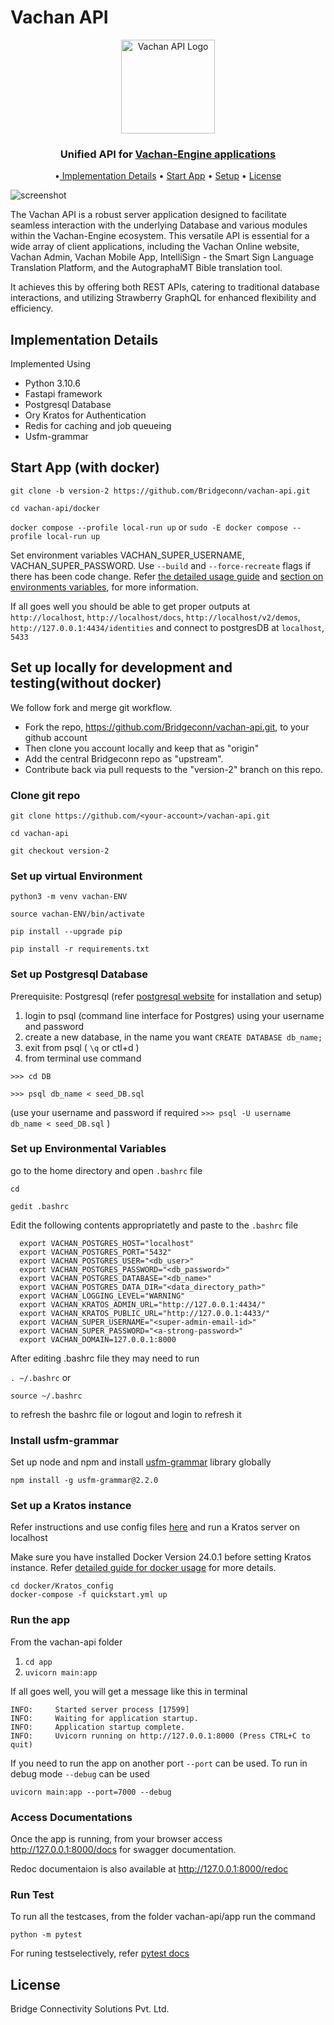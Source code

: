 
# Vachan API

<div style="text-align: center;">
    <img src="https://api.vachanengine.org/static/images/Logo.svg" alt="Vachan API Logo" width="150">
</div>



### <center>Unified API for [Vachan-Engine applications](https://api.vachanengine.org/)</center>

<p align="center">
  •<a href="#implementation-details"> Implementation Details</a> •
  <a href="#start-app-with-docker">Start App</a> •
  <a href="#set-up-locally-for-development-and-testingwithout-docker">Setup</a> •
  <a href="#license">License</a>
</p>


![screenshot](https://github.com/shimilgithub/vachan-api/blob/de41c3fcc1149a025adcd93ff108a3d786d78818/app/static/images/api_screenshot.gif)


The Vachan API is a robust server application designed to facilitate seamless interaction with the underlying Database and various modules within the Vachan-Engine ecosystem. This versatile API is essential for a wide array of client applications, including the Vachan Online website, Vachan Admin, Vachan Mobile App, IntelliSign - the Smart Sign Language Translation Platform, and the AutographaMT Bible translation tool. 

It achieves this by offering both REST APIs, catering to traditional database interactions, and utilizing Strawberry GraphQL for enhanced flexibility and efficiency.

## Implementation Details

Implemented Using
- Python 3.10.6
- Fastapi framework
- Postgresql Database
- Ory Kratos for Authentication
- Redis for caching and job queueing 
- Usfm-grammar

## Start App (with docker)

```git clone -b version-2 https://github.com/Bridgeconn/vachan-api.git```

```cd vachan-api/docker```

```docker compose --profile local-run up```
or
```sudo -E docker compose --profile local-run up```

Set environment variables VACHAN_SUPER_USERNAME, VACHAN_SUPER_PASSWORD. Use `--build` and `--force-recreate` flags if there has been code change. Refer [the detailed usage guide](./docs/docker-guide.md#to-start-app-locally) and [section on environments variables](#set-up-environmental-variables), for more information.

If all goes well you should be able to get proper outputs at `http://localhost`, `http://localhost/docs`, `http://localhost/v2/demos`, 
`http://127.0.0.1:4434/identities` and connect to postgresDB at `localhost`, `5433`


## Set up locally for development and testing(without docker)

We follow fork and merge git workflow.
* Fork the repo, https://github.com/Bridgeconn/vachan-api.git, to your github account
* Then clone you account locally and keep that as "origin"
* Add the central Bridgeconn repo as "upstream".
* Contribute back via pull requests to the "version-2" branch on this repo.

### Clone git repo

```git clone https://github.com/<your-account>/vachan-api.git```

```cd vachan-api```

```git checkout version-2```


### Set up virtual Environment

```python3 -m venv vachan-ENV```

```source vachan-ENV/bin/activate```

```pip install --upgrade pip```

```pip install -r requirements.txt``` 

### Set up Postgresql Database

Prerequisite: Postgresql (refer [postgresql website](https://www.postgresql.org/download/linux/ubuntu/) for installation and setup)

1. login to psql (command line interface for Postgres) using your username and password
2. create a new database, in the name you want
  `CREATE DATABASE db_name;`
3. exit from psql ( `\q` or ctl+d )
4. from terminal use command 
  
  `>>> cd DB`
  
  `>>> psql db_name < seed_DB.sql`

  (use your username and password if required
  `>>> psql -U username db_name < seed_DB.sql` )
  
### Set up Environmental Variables

go to the home directory and open `.bashrc` file

```cd ```

```gedit .bashrc```

Edit the following contents appropriatetly and paste to the `.bashrc` file
```
  export VACHAN_POSTGRES_HOST="localhost"
  export VACHAN_POSTGRES_PORT="5432"
  export VACHAN_POSTGRES_USER="<db_user>"
  export VACHAN_POSTGRES_PASSWORD="<db_password>"
  export VACHAN_POSTGRES_DATABASE="<db_name>"
  export VACHAN_POSTGRES_DATA_DIR="<data_directory_path>"
  export VACHAN_LOGGING_LEVEL="WARNING"
  export VACHAN_KRATOS_ADMIN_URL="http://127.0.0.1:4434/"
  export VACHAN_KRATOS_PUBLIC_URL="http://127.0.0.1:4433/"
  export VACHAN_SUPER_USERNAME="<super-admin-email-id>"
  export VACHAN_SUPER_PASSWORD="<a-strong-password>"
  export VACHAN_DOMAIN=127.0.0.1:8000
```
After editing .bashrc file they may need to run

`. ~/.bashrc` or 

`source ~/.bashrc`

to refresh the bashrc file or logout and login to refresh it

### Install usfm-grammar

Set up node and npm and install [usfm-grammar](https://www.npmjs.com/package/usfm-grammar) library globally

`npm install -g usfm-grammar@2.2.0`


### Set up a Kratos instance

Refer instructions and use config files [here](./docker/Kratos_config) and run a Kratos server on localhost

Make sure you have installed Docker Version 24.0.1 before setting Kratos instance.
Refer [detailed guide for docker usage](./docs/docker-guide.md) for more details.

```
cd docker/Kratos_config
docker-compose -f quickstart.yml up 
```


### Run the app

From the vachan-api folder
1. `cd app`
2. `uvicorn main:app`

If all goes well, you will get a message like this in terminal
```
INFO:     Started server process [17599]
INFO:     Waiting for application startup.
INFO:     Application startup complete.
INFO:     Uvicorn running on http://127.0.0.1:8000 (Press CTRL+C to quit)
```

If you need to run the app on another port `--port` can be used. To run in debug mode `--debug` can be used

```uvicorn main:app --port=7000 --debug```

### Access Documentations

Once the app is running, from your browser access http://127.0.0.1:8000/docs for swagger documentation.

Redoc documentaion is also available at http://127.0.0.1:8000/redoc

### Run Test

To run all the testcases, from the folder vachan-api/app run the command

```python -m pytest```

For runing testselectively, refer [pytest docs](https://docs.pytest.org/en/stable/usage.html#specifying-tests-selecting-tests)

## License
Bridge Connectivity Solutions Pvt. Ltd.
